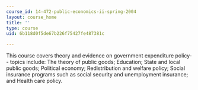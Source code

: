 ```yaml
---
course_id: 14-472-public-economics-ii-spring-2004
layout: course_home
title: ''
type: course
uid: 6b118d0f5de67b226f75427fe487381c

---
```

This course covers theory and evidence on government expenditure policy-- topics include: The theory of public goods; Education; State and local public goods; Political economy; Redistribution and welfare policy; Social insurance programs such as social security and unemployment insurance; and Health care policy.
